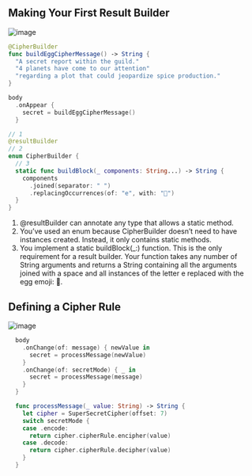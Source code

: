 

## Making Your First Result Builder

![image](https://github.com/YamamotoDesu/ResultBuilders/assets/47273077/1541ac0f-5012-4af0-9965-c63863861549)

```swift
@CipherBuilder
func buildEggCipherMessage() -> String {
  "A secret report within the guild."
  "4 planets have come to our attention"
  "regarding a plot that could jeopardize spice production."
}

```

```swift
body
  .onAppear {
    secret = buildEggCipherMessage()
  }
```

```swift
// 1
@resultBuilder
// 2
enum CipherBuilder {
  // 3
  static func buildBlock(_ components: String...) -> String {
    components
      .joined(separator: " ")
      .replacingOccurrences(of: "e", with: "🥚")
  }
}
```

1. @resultBuilder can annotate any type that allows a static method.
2. You’ve used an enum because CipherBuilder doesn’t need to have instances created. Instead, it only contains static methods.
3. You implement a static buildBlock(_:) function. This is the only requirement for a result builder. Your function takes any number of String arguments and returns a String containing all the arguments joined with a space and all instances of the letter e replaced with the egg emoji: 🥚.


## Defining a Cipher Rule

![image](https://github.com/YamamotoDesu/ResultBuilders/assets/47273077/ed69151a-2f8f-45d6-a3c9-d798f3228602)

```swift
  body
    .onChange(of: message) { newValue in
      secret = processMessage(newValue)
    }
    .onChange(of: secretMode) { _ in
      secret = processMessage(message)
    }
  }

  func processMessage(_ value: String) -> String {
    let cipher = SuperSecretCipher(offset: 7)
    switch secretMode {
    case .encode:
      return cipher.cipherRule.encipher(value)
    case .decode:
      return cipher.cipherRule.decipher(value)
    }
  }

```
